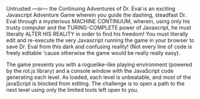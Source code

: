 Untrusted —or— the Continuing Adventures of Dr. Eval is an exciting
Javascript Adventure Game wherein you guide the dashing, steadfast
Dr. Eval through a mysterious MACHINE CONTINUUM, wherein, using only
his trusty computer and the TURING-COMPLETE power of Javascript, he must
literally ALTER HIS REALITY in order to find his freedom! You must literally
edit and re-execute the very Javascript running the game in your browser to
save Dr. Eval from this dark and confusing reality! (Not every line of code
is freely editable 'cause otherwise the game would be really really easy).

The game presents you with a roguelike-like playing environment (powered
by the rot.js library) and a console window with the JavaScript code generating
each level. As loaded, each level is unbeatable, and most of the javaScript is blocked
from editing. The challenge is to open a path to the next level using only the limited
tools left open to you.
